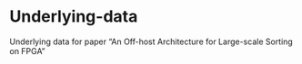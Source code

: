 # Underlying-data
Underlying data for paper “An Off-host Architecture for Large-scale Sorting on FPGA”
